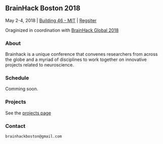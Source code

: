 ## BrainHack Boston 2018

May 2-4, 2018 | [Building 46 - MIT](https://goo.gl/maps/FPdnf5G9rEE2) | [Regsiter](https://goo.gl/de4J2P)

Oraginized in coordination with [BrainHack Global 2018](http://www.brainhack.org/global2018/)

### About

Brainhack is a unique conference that convenes researchers from across the globe and a myriad of disciplines to work together on innovative projects related to neuroscience.

### Schedule

Comming soon.

### Projects

See the [projects page](projects.md)

### Contact

`brainhackboston@gmail.com`
